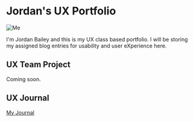 # Jordan's UX Portfolio

![Me](assets/me.jpg)

I'm Jordan Bailey and this is my UX class based portfolio. I will be storing my assigned blog entries for usability and user eXperience here.

## UX Team Project

Coming soon.

## UX Journal

[My Journal](journal/)
